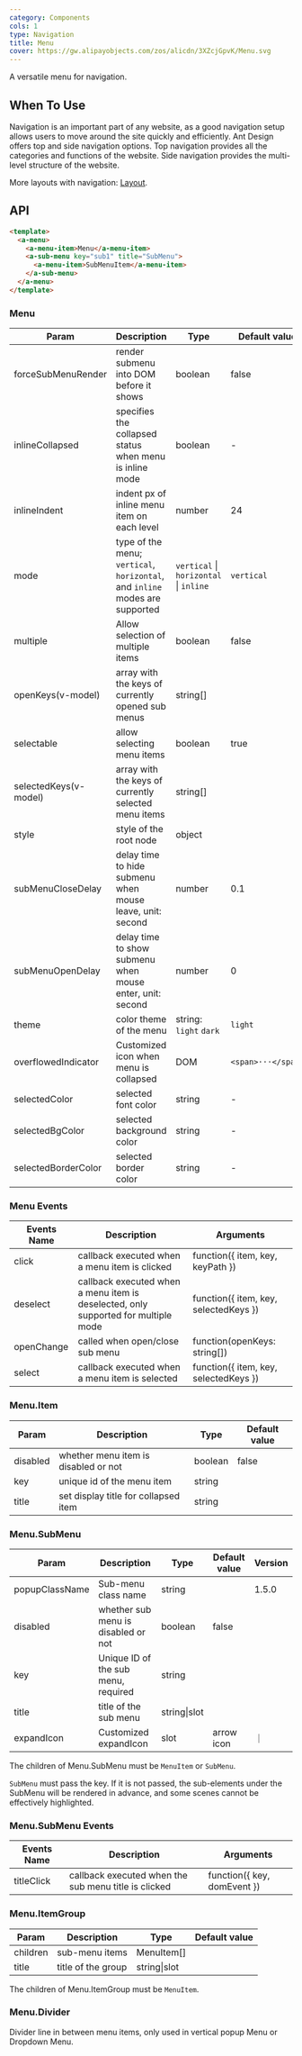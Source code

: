 ```yaml
---
category: Components
cols: 1
type: Navigation
title: Menu
cover: https://gw.alipayobjects.com/zos/alicdn/3XZcjGpvK/Menu.svg
---
```


A versatile menu for navigation.

## When To Use

Navigation is an important part of any website, as a good navigation setup allows users to move around the site quickly and efficiently. Ant Design offers top and side navigation options. Top navigation provides all the categories and functions of the website. Side navigation provides the multi-level structure of the website.

More layouts with navigation: [Layout](/components/layout).

## API

```html
<template>
  <a-menu>
    <a-menu-item>Menu</a-menu-item>
    <a-sub-menu key="sub1" title="SubMenu">
      <a-menu-item>SubMenuItem</a-menu-item>
    </a-sub-menu>
  </a-menu>
</template>
```

### Menu

| Param | Description | Type | Default value | Version |
| --- | --- | --- | --- | --- |
| forceSubMenuRender | render submenu into DOM before it shows | boolean | false | --- |
| inlineCollapsed | specifies the collapsed status when menu is inline mode | boolean | - | --- |
| inlineIndent | indent px of inline menu item on each level | number | 24 | --- |
| mode | type of the menu; `vertical`, `horizontal`, and `inline` modes are supported | `vertical` \| `horizontal` \| `inline` | `vertical` | --- |
| multiple | Allow selection of multiple items | boolean | false | --- |
| openKeys(v-model) | array with the keys of currently opened sub menus | string\[] |  | --- |
| selectable | allow selecting menu items | boolean | true | --- |
| selectedKeys(v-model) | array with the keys of currently selected menu items | string\[] |  | --- |
| style | style of the root node | object |  | --- |
| subMenuCloseDelay | delay time to hide submenu when mouse leave, unit: second | number | 0.1 | --- |
| subMenuOpenDelay | delay time to show submenu when mouse enter, unit: second | number | 0 | --- |
| theme | color theme of the menu | string: `light` `dark` | `light` | --- |
| overflowedIndicator | Customized icon when menu is collapsed | DOM | `<span>···</span>` | --- |
| selectedColor | selected font color | string | - | 3.36.0 |
| selectedBgColor | selected background color | string | - | 3.36.0 |
| selectedBorderColor | selected border color | string | - | 3.36.0 |

### Menu Events

| Events Name | Description | Arguments |
| --- | --- | --- |
| click | callback executed when a menu item is clicked | function({ item, key, keyPath }) |
| deselect | callback executed when a menu item is deselected, only supported for multiple mode | function({ item, key, selectedKeys }) |
| openChange | called when open/close sub menu | function(openKeys: string\[]) |
| select | callback executed when a menu item is selected | function({ item, key, selectedKeys }) |

### Menu.Item

| Param    | Description                          | Type    | Default value |
| -------- | ------------------------------------ | ------- | ------------- |
| disabled | whether menu item is disabled or not | boolean | false         |
| key      | unique id of the menu item           | string  |               |
| title    | set display title for collapsed item | string  |               |

### Menu.SubMenu

| Param          | Description                         | Type         | Default value | Version |
| -------------- | ----------------------------------- | ------------ | ------------- | ------- |
| popupClassName | Sub-menu class name                 | string       |               | 1.5.0   |
| disabled       | whether sub menu is disabled or not | boolean      | false         |         |
| key            | Unique ID of the sub menu, required | string       |               |         |
| title          | title of the sub menu               | string\|slot |               |         |
| expandIcon     | Customized expandIcon               | slot         | arrow icon    | ｜      |

The children of Menu.SubMenu must be `MenuItem` or `SubMenu`.

`SubMenu` must pass the key. If it is not passed, the sub-elements under the SubMenu will be rendered in advance, and some scenes cannot be effectively highlighted.

### Menu.SubMenu Events

| Events Name | Description                                          | Arguments                   |
| ----------- | ---------------------------------------------------- | --------------------------- |
| titleClick  | callback executed when the sub menu title is clicked | function({ key, domEvent }) |

### Menu.ItemGroup

| Param    | Description        | Type         | Default value |
| -------- | ------------------ | ------------ | ------------- |
| children | sub-menu items     | MenuItem\[]  |               |
| title    | title of the group | string\|slot |               |

The children of Menu.ItemGroup must be `MenuItem`.

### Menu.Divider

Divider line in between menu items, only used in vertical popup Menu or Dropdown Menu.
